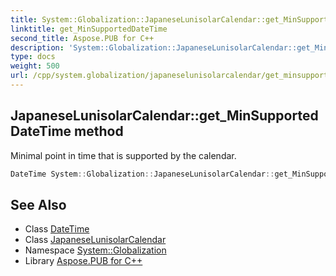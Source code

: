```yaml
---
title: System::Globalization::JapaneseLunisolarCalendar::get_MinSupportedDateTime method
linktitle: get_MinSupportedDateTime
second_title: Aspose.PUB for C++
description: 'System::Globalization::JapaneseLunisolarCalendar::get_MinSupportedDateTime method. Minimal point in time that is supported by the calendar in C++.'
type: docs
weight: 500
url: /cpp/system.globalization/japaneselunisolarcalendar/get_minsupporteddatetime/
---
```

## JapaneseLunisolarCalendar::get_MinSupportedDateTime method


Minimal point in time that is supported by the calendar.

```cpp
DateTime System::Globalization::JapaneseLunisolarCalendar::get_MinSupportedDateTime() const override
```

## See Also

* Class [DateTime](../../../system/datetime/)
* Class [JapaneseLunisolarCalendar](../)
* Namespace [System::Globalization](../../)
* Library [Aspose.PUB for C++](../../../)
